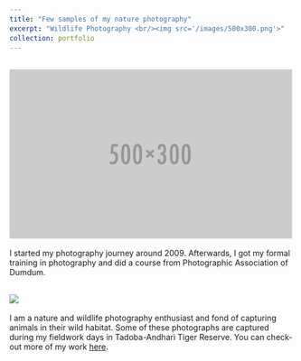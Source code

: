 ```yaml
---
title: "Few samples of my nature photography"
excerpt: "Wildlife Photography <br/><img src='/images/500x300.png'>"
collection: portfolio
---
```


<br/><img src='/images/500x300.png'>

I started my photography journey around 2009. Afterwards, I got my formal training in photography and did a course from Photographic Association of Dumdum. 

<br/><img src='/images/500x300n.png'>


I am a nature and wildlife photography enthusiast and fond of capturing animals in their wild habitat. Some of these photographs are captured during my fieldwork days in Tadoba-Andhari Tiger Reserve. You can check-out more of my work [here](https://www.alamy.com/portfolio/nilanjan_photography/).
			